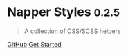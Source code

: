 <!-- ![logo](_media/icon.svg) -->

# Napper Styles <small>0.2.5</small>

> A collection of CSS/SCSS helpers

[GitHub](https://github.com/sixertoy/napper-styles)
[Get Started](#docsify)
